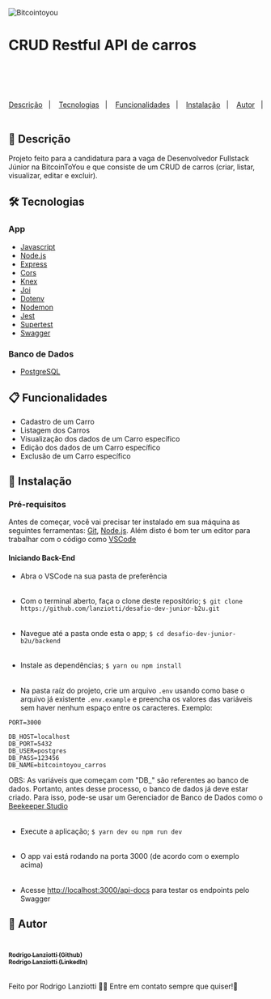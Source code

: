 ![Bitcointoyou](https://bitcointoyou.com/_next/static/media/logoAzul.c6609791.png)

# CRUD Restful API de carros 

<h1 align="center">
  <br />
  <a href="https://www.linkedin.com/in/rodrigo-lanziotti-16a64966/">
  </a>
</h1>
<p align="center">
  <a href="#page_facing_up-descrição">Descrição</a>&nbsp;&nbsp;&nbsp;|&nbsp;&nbsp;&nbsp;
  <a href="#-tecnologias">Tecnologias</a>&nbsp;&nbsp;&nbsp;|&nbsp;&nbsp;&nbsp;
    <a href="#clipboard-Funcionalidades">Funcionalidades</a>&nbsp;&nbsp;&nbsp;|&nbsp;&nbsp;&nbsp;
  <a href="#closed_book-instalação">Instalação</a>&nbsp;&nbsp;&nbsp;|&nbsp;&nbsp;&nbsp;
  <a href="#man-Autor">Autor</a>&nbsp;&nbsp;&nbsp;|&nbsp;&nbsp;&nbsp;
</p>

## :page_facing_up: Descrição

Projeto feito para a candidatura para a vaga de Desenvolvedor Fullstack Júnior na BitcoinToYou e que consiste de um CRUD de carros (criar, listar, visualizar, editar e excluir).

## 🛠 Tecnologias

### App

- [Javascript](https://developer.mozilla.org/en-US/docs/Web/JavaScript)
- [Node.js](https://nodejs.org/)
- [Express](https://expressjs.com/pt-br/)
- [Cors](https://www.npmjs.com/package/cors)
- [Knex](https://knexjs.org/)
- [Joi](https://joi.dev/api/?v=17.7.0)
- [Dotenv](https://www.npmjs.com/package/dotenv)
- [Nodemon](https://github.com/remy/nodemon#nodemon)
- [Jest](https://jestjs.io/)
- [Supertest](https://www.npmjs.com/package/supertest)
- [Swagger](https://swagger.io/docs/)

### Banco de Dados

- [PostgreSQL](https://www.postgresql.org/docs/)

## :clipboard: Funcionalidades

- Cadastro de um Carro
- Listagem dos Carros
- Visualização dos dados de um Carro específico
- Edição dos dados de um Carro específico
- Exclusão de um Carro específico

## :closed_book: Instalação

### Pré-requisitos

Antes de começar, você vai precisar ter instalado em sua máquina as seguintes ferramentas:
[Git](https://git-scm.com), [Node.js](https://nodejs.org/en/).
Além disto é bom ter um editor para trabalhar com o código como [VSCode](https://code.visualstudio.com/)

#### Iniciando Back-End

- Abra o VSCode na sua pasta de preferência
######
- Com o terminal aberto, faça o clone deste repositório;
`$ git clone https://github.com/lanziotti/desafio-dev-junior-b2u.git`
######
- Navegue até a pasta onde esta o app;
`$ cd desafio-dev-junior-b2u/backend`
######
- Instale as dependências;
`$ yarn ou npm install`
######
- Na pasta raíz do projeto, crie um arquivo `.env` usando como base o arquivo já existente `.env.example` e preencha os valores das variáveis sem haver nenhum espaço entre os caracteres. Exemplo:

```
PORT=3000

DB_HOST=localhost
DB_PORT=5432
DB_USER=postgres
DB_PASS=123456
DB_NAME=bitcointoyou_carros
````
OBS: As variáveis que começam com "DB_" são referentes ao banco de dados. Portanto, antes desse processo, o banco de dados já deve estar criado. Para isso, pode-se usar um Gerenciador de Banco de Dados como o [Beekeeper Studio](https://www.beekeeperstudio.io/)
######

- Execute a aplicação;
`$ yarn dev ou npm run dev`
######

- O app vai está rodando na porta 3000 (de acordo com o exemplo acima) 
######

- Acesse <http://localhost:3000/api-docs> para testar os endpoints pelo Swagger

## :man: Autor
<a href="https://github.com/lanziotti/">
 <br />
 <sub><b>Rodrigo Lanziotti (Github)</b></sub>
</a>
<a href="https://www.linkedin.com/in/rodrigo-lanziotti-16a64966/">
 <br />
 <sub><b>Rodrigo Lanziotti (LinkedIn)</b></sub>
</a>

######

Feito por Rodrigo Lanziotti :wave::wave: Entre em contato sempre que quiser!🚀
